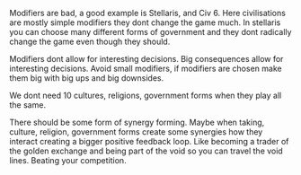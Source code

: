 Modifiers are bad, a good example is Stellaris, and Civ 6. Here civilisations are mostly simple modifiers they dont change the game much. In stellaris you can choose many different forms of government and they dont radically change the game even though they should.

Modifiers dont allow for interesting decisions. Big consequences allow for interesting decisions. Avoid small modifiers, if modifiers are chosen make them big with big ups and big downsides.

We dont need 10 cultures, religions, government forms when they play all the same.

There should be some form of synergy forming. Maybe when taking, culture, religion, government forms create some synergies how they interact creating a bigger positive feedback loop. Like becoming a trader of the golden exchange and being part of the void so you can travel the void lines. Beating your competition.
